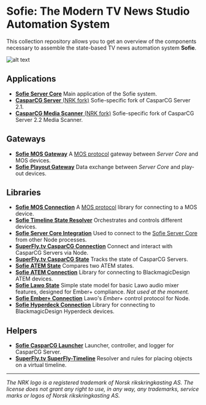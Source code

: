 # Sofie: The Modern TV News Studio Automation System

This collection repository allows you to get an overview of the components necessary to assemble the state-based TV news automation system **Sofie**.



![alt text](https://raw.githubusercontent.com/nrkno/Sofie-TV-automation/master/Ny%20GUI.jpg "User interface")

## Applications
* [**Sofie Server Core**](https://github.com/nrkno/tv-automation-server-core) Main application of the Sofie system.
* [**CasparCG Server** (NRK fork)](https://github.com/nrkno/tv-automation-casparcg-server) Sofie-specific fork of CasparCG Server 2.1.
* [**CasparCG Media Scanner** (NRK fork)](https://github.com/nrkno/tv-automation-casparcg-server) Sofie-specific fork of CasparCG Server 2.2 Media Scanner.

## Gateways
* [**Sofie MOS Gateway**](https://github.com/nrkno/tv-automation-mos-gateway) A [MOS protocol](http://mosprotocol.com/) gateway between *Server Core* and MOS devices.
* [**Sofie Playout Gateway**](https://github.com/nrkno/tv-automation-playout-gateway) Data exchange between *Server Core* and play-out devices.

## Libraries
* [**Sofie MOS Connection**](https://github.com/nrkno/tv-automation-mos-connection/) A [MOS protocol](http://mosprotocol.com/) library for connecting to a MOS device.
* [**Sofie Timeline State Resolver**](https://github.com/nrkno/tv-automation-state-timeline-resolver) Orchestrates and controls different devices.
* [**Sofie Server Core Integration**](https://github.com/nrkno/tv-automation-server-core-integration) Used to connect to the [Sofie Server Core](https://github.com/nrkno/tv-automation-server-core) from other Node processes.
* [**SuperFly.tv CasparCG Connection**](https://github.com/SuperFlyTV/casparcg-connection) Connect and interact with CasparCG Servers via Node.
* [**SuperFly.tv CasparCG State**](https://github.com/superflytv/casparcg-state) Tracks the state of CasparCG Servers.
* [**Sofie ATEM State**](https://github.com/nrkno/tv-automation-atem-state) Compares two ATEM states.
* [**Sofie ATEM Connection**](https://github.com/nrkno/tv-automation-atem-connection) Library for connecting to BlackmagicDesign ATEM devices.
* [**Sofie Lawo State**](https://github.com/nrkno/tv-automation-lawo-state/) Simple state model for basic Lawo audio mixer features, designed for Ember+ compliance. *Not used at the moment.*
* [**Sofie Ember+ Connection**](https://github.com/nrkno/tv-automation-emberplus-connection) Lawo's *Ember+* control protocol for Node.
* [**Sofie Hyperdeck Connection**](https://github.com/nrkno/tv-automation-hyperdeck-connection) Library for connecting to BlackmagicDesign Hyperdeck devices.


## Helpers
* [**Sofie CasparCG Launcher**](https://github.com/nrkno/tv-automation-casparcg-launcher) Launcher, controller, and logger for CasparCG Server.
* [**SuperFly.tv SuperFly-Timeline**](https://github.com/SuperFlyTV/supertimeline) Resolver and rules for placing objects on a virtual timeline.

---

*The NRK logo is a registered trademark of Norsk rikskringkasting AS. The license does not grant any right to use, in any way, any trademarks, service marks or logos of Norsk rikskringkasting AS.*
